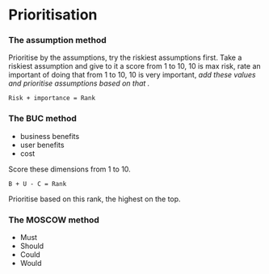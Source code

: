 # Prioritisation

### The assumption method

Prioritise by the assumptions, try the riskiest assumptions first. Take a riskiest assumption and give to it a score from 1 to 10, 10 is max risk, rate an important of doing that from 1 to 10, 10 is very important, _add these values and prioritise assumptions based on  that ._ 

`Risk + importance = Rank`

### The BUC method

* business benefits 
* user benefits
* cost

Score these dimensions from 1 to 10.

`B + U - C = Rank`

Prioritise based on this rank, the highest on the top.

### The MOSCOW method

* Must
* Should
* Could
* Would

